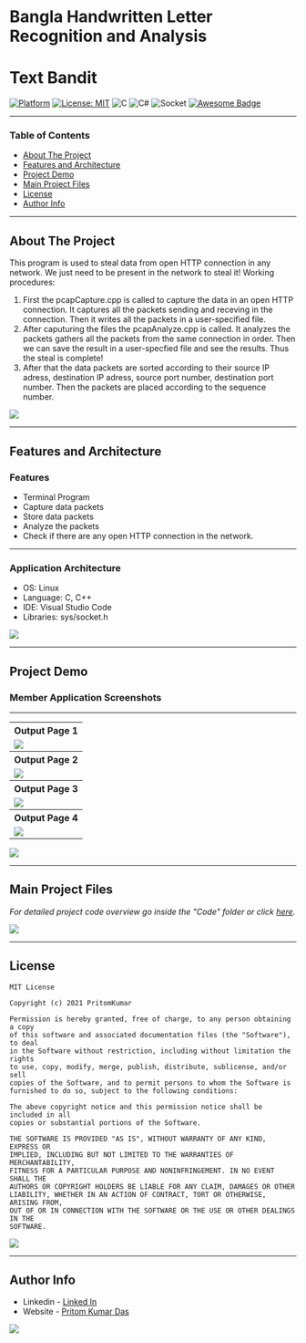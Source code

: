# Bangla Handwritten Letter Recognition and Analysis
# Text Bandit

[![Platform](https://img.shields.io/badge/platform-Linux-yellow.svg)](https://www.linux.com)
[![License: MIT](https://img.shields.io/badge/License-MIT-green.svg)](https://opensource.org/licenses/MIT)
![C](https://img.shields.io/badge/c-%2300599C.svg?style=flat-square&logo=c&logoColor=white)
![C#](https://img.shields.io/badge/c%23-%23239120.svg?style=flat-square&logo=c-sharp&logoColor=white)
![Socket](https://img.shields.io/badge/Socket-black?style=flat-square&logo=socket.io&badgeColor=010101)
[![Awesome Badge](https://cdn.rawgit.com/sindresorhus/awesome/d7305f38d29fed78fa85652e3a63e154dd8e8829/media/badge.svg)](https://java-lang.github.io/awesome-java)

---

### Table of Contents

- [About The Project](#about-the-project)
- [Features and Architecture](#Features-and-Architecture)
- [Project Demo](#project-demo)
- [Main Project Files](#main-project-files)
- [License](#license)
- [Author Info](#author-info)

---

## About The Project


This program is used to steal data from open HTTP connection in any network. We just need to be present in the network to steal it!
Working procedures:
1. First the pcapCapture.cpp is called to capture the data in an open HTTP connection. It captures all the packets sending and receving in the connection. Then it writes all the packets in a user-specified file.
2. After caputuring the files the pcapAnalyze.cpp is called. It analyzes the packets gathers all the packets from the same connection in order. Then we can save the result in a user-specfied file and see the results. Thus the steal is complete!
3. After that the data packets are sorted according to their source IP adress, destination IP adress, source port number, destination port number. Then the packets are placed according to the sequence number.


[![](https://img.shields.io/badge/back%20to%20top-%E2%86%A9-blue)](#Text-Bandit)

---

## Features and Architecture

### Features

- Terminal Program
- Capture data packets
- Store data packets
- Analyze the packets
- Check if there are any open HTTP connection in the network.
---

### Application Architecture

- OS: Linux
- Language: C, C++
- IDE: Visual Studio Code
- Libraries: sys/socket.h

[![](https://img.shields.io/badge/back%20to%20top-%E2%86%A9-blue)](#Text-Bandit)

---

## Project Demo

### Member Application Screenshots

---

<table style="width:100%">
  <tr>
    <th>Output Page 1</th>
  </tr>
  <tr>
    <td><img src="Demo/1.png"/></td>
  </tr>
  <tr>
    <th>Output Page 2</th>
  </tr>
  <tr>
    <td><img src="Demo/2.png"/></td>
  </tr>
  <tr>
    <th>Output Page 3</th>
  </tr>
  <tr>
    <td><img src="Demo/3.png"/></td>
  </tr>
  <tr>
    <th>Output Page 4</th>
  </tr>
  <tr>
    <td><img src="Demo/4.png"/></td>
  </tr>
  
</table>

[![](https://img.shields.io/badge/back%20to%20top-%E2%86%A9-blue)](#Text-Bandit)

---

## Main Project Files
*For detailed project code overview go inside the "Code" folder or click [here](https://github.com/PritomKumar/SPLproject-1/tree/master/Code).*


[![](https://img.shields.io/badge/back%20to%20top-%E2%86%A9-blue)](#Text-Bandit)

---

## License

```
MIT License

Copyright (c) 2021 PritomKumar

Permission is hereby granted, free of charge, to any person obtaining a copy
of this software and associated documentation files (the "Software"), to deal
in the Software without restriction, including without limitation the rights
to use, copy, modify, merge, publish, distribute, sublicense, and/or sell
copies of the Software, and to permit persons to whom the Software is
furnished to do so, subject to the following conditions:

The above copyright notice and this permission notice shall be included in all
copies or substantial portions of the Software.

THE SOFTWARE IS PROVIDED "AS IS", WITHOUT WARRANTY OF ANY KIND, EXPRESS OR
IMPLIED, INCLUDING BUT NOT LIMITED TO THE WARRANTIES OF MERCHANTABILITY,
FITNESS FOR A PARTICULAR PURPOSE AND NONINFRINGEMENT. IN NO EVENT SHALL THE
AUTHORS OR COPYRIGHT HOLDERS BE LIABLE FOR ANY CLAIM, DAMAGES OR OTHER
LIABILITY, WHETHER IN AN ACTION OF CONTRACT, TORT OR OTHERWISE, ARISING FROM,
OUT OF OR IN CONNECTION WITH THE SOFTWARE OR THE USE OR OTHER DEALINGS IN THE
SOFTWARE.

```

[![](https://img.shields.io/badge/back%20to%20top-%E2%86%A9-blue)](#Text-Bandit)

---

## Author Info

- Linkedin - [Linked In](https://www.linkedin.com/in/pritomkumar/fr)
- Website - [Pritom Kumar Das](https://sites.google.com/view/pritom-kumar-das/)

[![](https://img.shields.io/badge/back%20to%20top-%E2%86%A9-blue)](#Text-Bandit)
